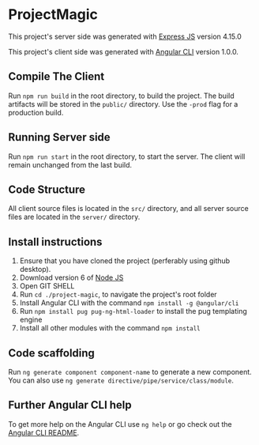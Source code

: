 # ProjectMagic

This project's server side was generated with [Express JS](https://expressjs.com/) version 4.15.0

This project's client side was generated with [Angular CLI](https://github.com/angular/angular-cli) version 1.0.0. 

## Compile The Client

Run `npm run build` in the root directory, to build the project. The build artifacts will be stored in the `public/` directory. Use the `-prod` flag for a production build.

## Running Server side

Run `npm run start` in the root directory, to start the server. The client will remain unchanged from the last build.

## Code Structure

All client source files is located in the `src/` directory, and all server source files are located in the `server/` directory. 

## Install instructions

1. Ensure that you have cloned the project (perferably using github desktop).
2. Download version 6 of [Node JS](https://nodejs.org/) 
3. Open GIT SHELL
4. Run `cd ./project-magic`, to navigate the project's root folder
5. Install Angular CLI with the command `npm install -g @angular/cli`
6. Run `npm install pug pug-ng-html-loader` to install the pug templating engine
7. Install all other modules with the command `npm install`

## Code scaffolding

Run `ng generate component component-name` to generate a new component. You can also use `ng generate directive/pipe/service/class/module`.

## Further Angular CLI help

To get more help on the Angular CLI use `ng help` or go check out the [Angular CLI README](https://github.com/angular/angular-cli/blob/master/README.md).